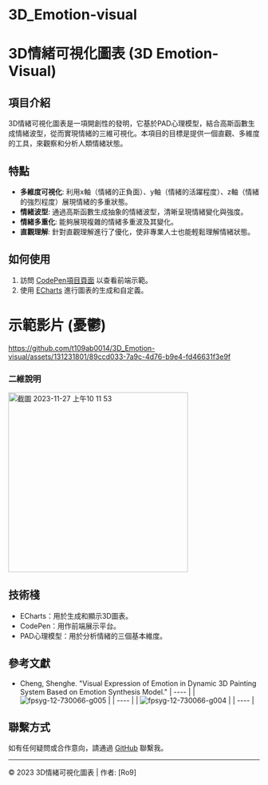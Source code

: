 # 3D_Emotion-visual
# 3D情緒可視化圖表 (3D Emotion-Visual)

## 項目介紹
3D情緒可視化圖表是一項開創性的發明，它基於PAD心理模型，結合高斯函數生成情緒波型，從而實現情緒的三維可視化。本項目的目標是提供一個直觀、多維度的工具，來觀察和分析人類情緒狀態。

## 特點
- **多維度可視化**: 利用x軸（情緒的正負面）、y軸（情緒的活躍程度）、z軸（情緒的強烈程度）展現情緒的多重狀態。
- **情緒波型**: 通過高斯函數生成抽象的情緒波型，清晰呈現情緒變化與強度。
- **情緒多重化**: 能夠展現複雜的情緒多重波及其變化。
- **直觀理解**: 針對直觀理解進行了優化，使非專業人士也能輕鬆理解情緒狀態。

## 如何使用
1. 訪問 [CodePen項目頁面](https://codepen.io/t109ab0014/pen/ExdZoXz) 以查看前端示範。
2. 使用 [ECharts](https://echarts.apache.org/examples) 進行圖表的生成和自定義。
   
# 示範影片 (憂鬱)
https://github.com/t109ab0014/3D_Emotion-visual/assets/131231801/89ccd033-7a9c-4d76-b9e4-fd46631f3e9f

### 二維說明
<img width="360" alt="截圖 2023-11-27 上午10 11 53" src="https://github.com/t109ab0014/3D_Emotion-visual/assets/131231801/3ed6d6b6-8761-4b05-a836-1355a6c8d75d">

## 技術棧
- ECharts：用於生成和顯示3D圖表。
- CodePen：用作前端展示平台。
- PAD心理模型：用於分析情緒的三個基本維度。

## 參考文獻
- Cheng, Shenghe. "Visual Expression of Emotion in Dynamic 3D Painting System Based on Emotion Synthesis Model."
|  ----  |
| ![fpsyg-12-730066-g005](https://github.com/t109ab0014/3D_Emotion-visual/assets/131231801/34d9e9dc-2363-4eb8-845d-ec5340650a91) | 
|  ----  |
| ![fpsyg-12-730066-g004](https://github.com/t109ab0014/3D_Emotion-visual/assets/131231801/c21689c5-b752-4ad2-803e-70cb837d9089)  |
|  ----  |

## 聯繫方式
如有任何疑問或合作意向，請通過 [GitHub](https://github.com/t109ab0014) 聯繫我。

---
© 2023 3D情緒可視化圖表 | 作者: [Ro9]
